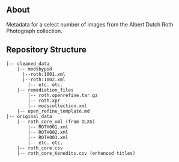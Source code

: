## About

Metadata for a select number of images from the Albert Dutch Roth Photograph collection.

## Repository Structure

```
|-- cleaned_data
    |-- modsbypid
      |--roth:1001.xml
      |--roth:1002.xml
	    |-- etc. etc.
    |-- remediation_files
        |-- roth.openrefine.tar.gz
        |-- roth.xpr
        |-- modscollection.xml
	|-- open_refine_template.md
|-- original_data
    |-- roth_core_xml (from DLXS)
        |-- ROTH001.xml
        |-- ROTH002.xml
        |-- ROTH003.xml
        |-- etc. etc.
    |-- roth_core.csv
    |-- roth_core_Kenedits.csv (enhanced titles)

```
